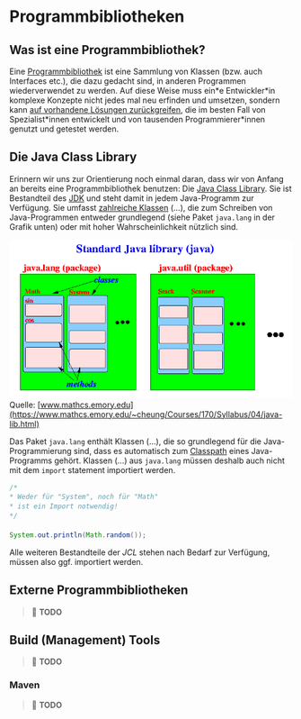 # Programmbibliotheken<!-- omit in toc -->


## Was ist eine Programmbibliothek?

Eine [Programmbibliothek](../Glossar.md#programmbibliothek) ist eine Sammlung von Klassen (bzw. auch Interfaces etc.), die dazu gedacht sind, in anderen Programmen wiederverwendet zu werden. Auf diese Weise muss ein\*e Entwickler\*in komplexe Konzepte nicht jedes mal neu erfinden und umsetzen, sondern kann [auf vorhandene Lösungen zurückgreifen](https://en.wikipedia.org/wiki/Reinventing_the_wheel), die im besten Fall von Spezialist\*innen entwickelt und von tausenden Programmierer\*innen genutzt und getestet werden.


## Die Java Class Library

Erinnern wir uns zur Orientierung noch einmal daran, dass wir von Anfang an bereits eine Programmbibliothek benutzen: Die [Java Class Library](https://en.wikipedia.org/wiki/Java_Class_Library). Sie ist Bestandteil des [JDK](Die-Programmiersprache-Java.md#jdk) und steht damit in jedem Java-Programm zur Verfügung. Sie umfasst [zahlreiche Klassen](https://docs.oracle.com/en/java/javase/11/docs/api/allclasses.html) (...), die zum Schreiben von Java-Programmen entweder grundlegend (siehe Paket `java.lang` in der Grafik unten) oder mit hoher Wahrscheinlichkeit nützlich sind.

![Java Standard Library Diagram](../assets/images/java-std-lib.gif)  
Quelle: [www.mathcs.emory.edu](https://www.mathcs.emory.edu/~cheung/Courses/170/Syllabus/04/java-lib.html)

Das Paket `java.lang` enthält Klassen (...), die so grundlegend für die Java-Programmierung sind, dass es automatisch zum [Classpath](https://de.wikipedia.org/wiki/Klassenpfad) eines Java-Programms gehört. Klassen (...) aus `java.lang` müssen deshalb auch nicht mit dem `import` statement importiert werden.

```java
/*
* Weder für "System", noch für "Math"
* ist ein Import notwendig!
*/

System.out.println(Math.random());
```

Alle weiteren Bestandteile der _JCL_ stehen nach Bedarf zur Verfügung, müssen also ggf. importiert werden.


## Externe Programmbibliotheken

> 🚧 **TODO**


## Build (Management) Tools

> 🚧 **TODO**


### Maven

> 🚧 **TODO**